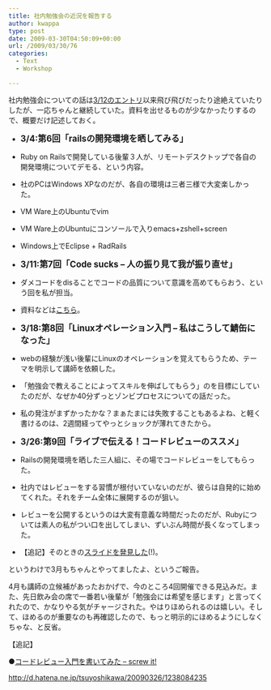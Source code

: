 ```yaml
---
title: 社内勉強会の近況を報告する
author: kwappa
type: post
date: 2009-03-30T04:50:09+00:00
url: /2009/03/30/76
categories:
  - Text
  - Workshop

---
```

社内勉強会についての話は[3/12のエントリ][1]以来飛び飛びだったり途絶えていたりしたが、一応ちゃんと継続していた。資料を出せるものが少なかったりするので、概要だけ記述しておく。

<!--more-->

  * **<span style="font-size: 1.2em;">3/4:第6回「railsの開発環境を晒してみる」</span>**
  * Ruby on Railsで開発している後輩３人が、リモートデスクトップで各自の開発環境についてデモる、という内容。 
  * 社のPCはWindows XPなのだが、各自の環境は三者三様で大変楽しかった。
  * VM Ware上のUbuntuでvim
  * VM Ware上のUbuntuにコンソールで入りemacs+zshell+screen
  * Windows上でEclipse + RadRails

  * <span style="font-size: 1.2em;"><strong>3/11:第7回「Code sucks &#8211; 人の振り見て我が振り直せ」</strong></span>
  * ダメコードをdisることでコードの品質について意識を高めてもらおう、という回を私が担当。 
  * 資料などは[こちら][1]。

  * <span style="font-size: 1.2em;"><strong>3/18:第8回「Linuxオペレーション入門 &#8211; 私はこうして鯖缶になった」</strong></span>
  * webの経験が浅い後輩にLinuxのオペレーションを覚えてもらうため、テーマを明示して講師を依頼した。
  * 「勉強会で教えることによってスキルを伸ばしてもらう」のを目標にしていたのだが、なぜか40分ずっとゾンビプロセスについての話だった。
  * 私の発注がまずかったかな？まぁたまには失敗することもあるよね、と軽く書けるのは、2週間経ってやっとショックが薄れてきたから。

  * <span style="font-size: 1.2em;"><strong>3/26:第9回「ライブで伝える！コードレビューのススメ」</strong></span>
  * Railsの開発環境を晒した三人組に、その場でコードレビューをしてもらった。
  * 社内ではレビューをする習慣が根付いていないのだが、彼らは自発的に始めてくれた。それをチーム全体に展開するのが狙い。
  * レビューを公開するというのは大変有意義な時間だったのだが、Rubyについては素人の私がつい口を出してしまい、ずいぶん時間が長くなってしまった。
  * 【追記】そのときの<a href="http://d.hatena.ne.jp/tsuyoshikawa/20090326/1238084235" target="_blank">スライドを発見した</a>(!)。

というわけで3月もちゃんとやってましたよ、というご報告。

4月も講師の立候補があったおかげで、今のところ4回開催できる見込みだ。また、先日飲み会の席で一番若い後輩が「勉強会には希望を感じます」と言ってくれたので、かなりやる気がチャージされた。やはりほめられるのは嬉しい。そして、ほめるのが重要なのも再確認したので、もっと明示的にほめるようにしなくちゃな、と反省。

【追記】
  
●<a href="http://d.hatena.ne.jp/tsuyoshikawa/20090326/1238084235" target="_blank">コードレビュー入門を書いてみた &#8211; screw it!</a>
  
http://d.hatena.ne.jp/tsuyoshikawa/20090326/1238084235

 [1]: http://kwappa.txt-nifty.com/blog/2009/03/--code-sucks---.html
